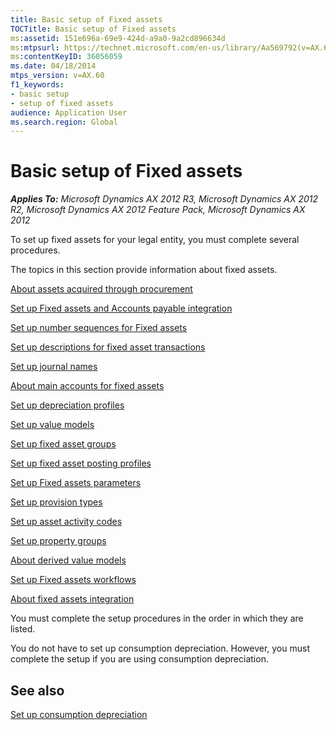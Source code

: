 ```yaml
---
title: Basic setup of Fixed assets
TOCTitle: Basic setup of Fixed assets
ms:assetid: 151e696a-69e9-424d-a9a0-9a2cd896634d
ms:mtpsurl: https://technet.microsoft.com/en-us/library/Aa569792(v=AX.60)
ms:contentKeyID: 36056059
ms.date: 04/18/2014
mtps_version: v=AX.60
f1_keywords:
- basic setup
- setup of fixed assets
audience: Application User
ms.search.region: Global
---
```


# Basic setup of Fixed assets 


_**Applies To:** Microsoft Dynamics AX 2012 R3, Microsoft Dynamics AX 2012 R2, Microsoft Dynamics AX 2012 Feature Pack, Microsoft Dynamics AX 2012_

To set up fixed assets for your legal entity, you must complete several procedures.

The topics in this section provide information about fixed assets.

[About assets acquired through procurement](about-assets-acquired-through-procurement.md)

[Set up Fixed assets and Accounts payable integration](set-up-fixed-assets-and-accounts-payable-integration.md)

[Set up number sequences for Fixed assets](set-up-number-sequences-for-fixed-assets.md)

[Set up descriptions for fixed asset transactions](set-up-descriptions-for-fixed-asset-transactions.md)

[Set up journal names](set-up-journal-names.md)

[About main accounts for fixed assets](about-main-accounts-for-fixed-assets.md)

[Set up depreciation profiles](set-up-depreciation-profiles.md)

[Set up value models](set-up-value-models.md)

[Set up fixed asset groups](set-up-fixed-asset-groups.md)

[Set up fixed asset posting profiles](set-up-fixed-asset-posting-profiles.md)

[Set up Fixed assets parameters](set-up-fixed-assets-parameters.md)

[Set up provision types](set-up-provision-types.md)

[Set up asset activity codes](set-up-asset-activity-codes.md)

[Set up property groups](set-up-property-groups.md)

[About derived value models](about-derived-value-models.md)

[Set up Fixed assets workflows](set-up-fixed-assets-workflows.md)

[About fixed assets integration](about-fixed-assets-integration.md)

You must complete the setup procedures in the order in which they are listed.

You do not have to set up consumption depreciation. However, you must complete the setup if you are using consumption depreciation.

## See also

[Set up consumption depreciation](set-up-consumption-depreciation.md)

  


